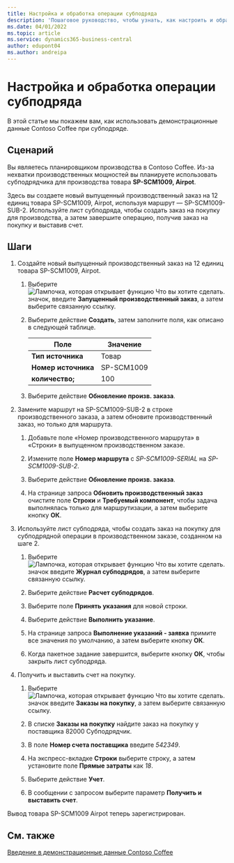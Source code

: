 ```yaml
---
title: Настройка и обработка операции субподряда
description: 'Пошаговое руководство, чтобы узнать, как настроить и обработать операцию субподряда в Business Central.'
ms.date: 04/01/2022
ms.topic: article
ms.service: dynamics365-business-central
author: edupont04
ms.author: andreipa
---
```


# <a name="set-up-and-process-a-subcontracting-operation" />Настройка и обработка операции субподряда

В этой статье мы покажем вам, как использовать демонстрационные данные Contoso Coffee при субподряде.

## <a name="scenario" />Сценарий

Вы являетесь планировщиком производства в Contoso Coffee. Из-за нехватки производственных мощностей вы планируете использовать субподрядчика для производства товара **SP-SCM1009, Airpot**.

Здесь вы создаете новый выпущенный производственный заказ на 12 единиц товара SP-SCM1009, Airpot, используя маршрут — SP-SCM1009-SUB-2. Используйте лист субподряда, чтобы создать заказ на покупку для производства, а затем завершите операцию, получив заказ на покупку и выставив счет.

## <a name="steps" />Шаги

1. Создайте новый выпущенный производственный заказ на 12 единиц товара SP-SCM1009, Airpot.

    1. Выберите ![Лампочка, которая открывает функцию Что вы хотите сделать.](../../media/ui-search/search_small.png "Что вы хотите сделать") значок, введите **Запущенный производственный заказ**, а затем выберите связанную ссылку.  

    2. Выберите действие **Создать**, затем заполните поля, как описано в следующей таблице.  

        |Поле  |Значение  |
        |---------|---------|
        |**Тип источника** |Товар|
        |**Номер источника** |SP-SCM1009|
        |**количество;** |100|
    3. Выберите действие **Обновление произв. заказа**.  

2. Замените маршрут на SP-SCM1009-SUB-2 в строке производственного заказа, а затем обновите производственный заказ, но только для маршрута.  

    1. Добавьте поле «Номер производственного маршрута» в «Строки» в выпущенном производственном заказе.<!--in code, this is marked as visible=false-->

    2. Измените поле **Номер маршрута** с *SP-SCM1009-SERIAL* на *SP-SCM1009-SUB-2*.  

    3. Выберите действие **Обновление произв. заказа**.  

    4. На странице запроса **Обновить производственный заказ** очистите поле **Строки** и **Требуемый компонент**, чтобы задача выполнялась только для маршрутизации, а затем выберите кнопку **ОК**.

3. Используйте лист субподряда, чтобы создать заказ на покупку для субподрядной операции в производственном заказе, созданном на шаге 2.  

    1. Выберите ![Лампочка, которая открывает функцию Что вы хотите сделать.](../../media/ui-search/search_small.png "Что вы хотите сделать") значок введите **Журнал субподрядов**, а затем выберите связанную ссылку.  

    2. Выберите действие **Расчет субподрядов**.

    3. Выберите поле **Принять указания** для новой строки.

    4. Выберите действие **Выполнить указание**.  

    5. На странице запроса **Выполнение указаний - заявка** примите все значения по умолчанию, а затем выберите кнопку **ОК**.

    6. Когда пакетное задание завершится, выберите кнопку **ОК**, чтобы закрыть лист субподряда.  

4. Получить и выставить счет на покупку.  

    1. Выберите ![Лампочка, которая открывает функцию Что вы хотите сделать.](../../media/ui-search/search_small.png "Что вы хотите сделать") значок введите **Заказы на покупку**, а затем выберите связанную ссылку.  

    2. В списке **Заказы на покупку** найдите заказ на покупку у поставщика 82000 Субподрядчик.

    3. В поле **Номер счета поставщика** введите *542349*.

    4. На экспресс-вкладке **Строки** выберите строку, а затем установите поле **Прямые затраты** как *18*.

    5. Выберите действие **Учет**.  

    6. В сообщении с запросом выберите параметр **Получить и выставить счет**.  

Вывод товара SP-SCM1009 Airpot теперь зарегистрирован.

## <a name="see-also" />См. также

[Введение в демонстрационные данные Contoso Coffee](../contoso-coffee-intro.md)  
